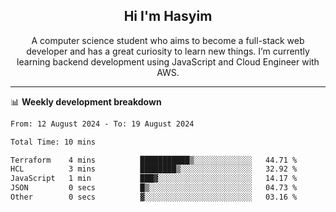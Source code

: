 <h2 align="center">Hi I'm Hasyim</h2>

<p align="center">A computer science student who aims to become a full-stack web developer and has a great curiosity to learn new things. I’m currently learning backend development using JavaScript and Cloud Engineer with AWS.</p>

---

📊 **Weekly development breakdown**

<!--START_SECTION:waka-->

```txt
From: 12 August 2024 - To: 19 August 2024

Total Time: 10 mins

Terraform    4 mins          ███████████▒░░░░░░░░░░░░░   44.71 %
HCL          3 mins          ████████▒░░░░░░░░░░░░░░░░   32.92 %
JavaScript   1 min           ███▓░░░░░░░░░░░░░░░░░░░░░   14.17 %
JSON         0 secs          █▒░░░░░░░░░░░░░░░░░░░░░░░   04.73 %
Other        0 secs          ▓░░░░░░░░░░░░░░░░░░░░░░░░   03.16 %
```

<!--END_SECTION:waka-->


<!-- - You can reach me on **hasyim11c@gmail.com** -->
